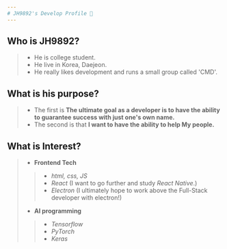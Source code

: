 ```yaml
---
# JH9892's Develop Profile 👋
---
```

## Who is JH9892?
 >   - He is college student.
 >   - He live in Korea, Daejeon.  
 >   - He really likes development and runs a small group called 'CMD'.  
## What is his purpose?
 >   - The first is **The ultimate goal as a developer is to have the ability to guarantee success with just one's own name.**
 >   - The second is that **I want to have the ability to help My people.**  
## What is Interest?
 >  - **Frontend Tech**
 >  > - *html, css, JS*
 >  > - *React* (I want to go further and study *React Native*.)  
 >  > - *Electron* (I ultimately hope to work above the Full-Stack developer with electron!)  
 > - **AI programming**
 >  > - *Tensorflow*
 >  > - *PyTorch*
 >  > - *Keras*

<!--
**JH9892/JH9892** is a ✨ _special_ ✨ repository because its `README.md` (this file) appears on your GitHub profile.

Here are some ideas to get you started:

- 🔭 I’m currently working on ...
- 🌱 I’m currently learning ...
- 👯 I’m looking to collaborate on ...
- 🤔 I’m looking for help with ...
- 💬 Ask me about ...
- 📫 How to reach me: ...
- 😄 Pronouns: ...
- ⚡ Fun fact: ...
-->

